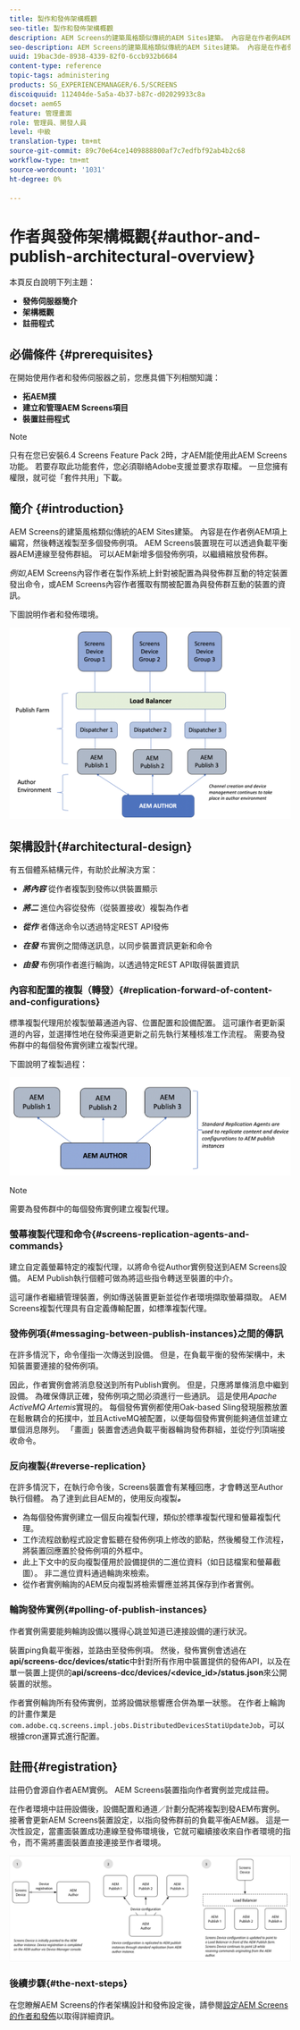 ```yaml
---
title: 製作和發佈架構概觀
seo-title: 製作和發佈架構概觀
description: AEM Screens的建築風格類似傳統的AEM Sites建築。 內容是在作者例AEM項上編寫，然後轉送複製至多個發佈例項。 請依照本頁進一步瞭解作者和發佈架構概觀。
seo-description: AEM Screens的建築風格類似傳統的AEM Sites建築。 內容是在作者例AEM項上編寫，然後轉送複製至多個發佈例項。 請依照本頁進一步瞭解作者和發佈架構概觀。
uuid: 19bac3de-8938-4339-82f0-6ccb932b6684
content-type: reference
topic-tags: administering
products: SG_EXPERIENCEMANAGER/6.5/SCREENS
discoiquuid: 112404de-5a5a-4b37-b87c-d02029933c8a
docset: aem65
feature: 管理畫面
role: 管理員、開發人員
level: 中級
translation-type: tm+mt
source-git-commit: 89c70e64ce1409888800af7c7edfbf92ab4b2c68
workflow-type: tm+mt
source-wordcount: '1031'
ht-degree: 0%

---
```



# 作者與發佈架構概觀{#author-and-publish-architectural-overview}

本頁反白說明下列主題：

* **發佈伺服器簡介**
* **架構概觀**
* **註冊程式**

## 必備條件 {#prerequisites}

在開始使用作者和發佈伺服器之前，您應具備下列相關知識：

* **拓AEM撲**
* **建立和管理AEM Screens項目**
* **裝置註冊程式**

>[!NOTE]
>
>只有在您已安裝6.4 Screens Feature Pack 2時，才AEM能使用此AEM Screens功能。 若要存取此功能套件，您必須聯絡Adobe支援並要求存取權。 一旦您擁有權限，就可從「套件共用」下載。

## 簡介 {#introduction}

AEM Screens的建築風格類似傳統的AEM Sites建築。 內容是在作者例AEM項上編寫，然後轉送複製至多個發佈例項。 AEM Screens裝置現在可以透過負載平衡器AEM連線至發佈群組。 可以AEM新增多個發佈例項，以繼續縮放發佈群。

*例如*,AEM Screens內容作者在製作系統上針對被配置為與發佈群互動的特定裝置發出命令，或AEM Screens內容作者獲取有關被配置為與發佈群互動的裝置的資訊。

下圖說明作者和發佈環境。

![screen_shot_2019-03-04at30236pm](assets/screen_shot_2019-03-04at30236pm.png)

## 架構設計{#architectural-design}

有五個體系結構元件，有助於此解決方案：

* ***將內容*** 從作者複製到發佈以供裝置顯示

* ***將二*** 進位內容從發佈（從裝置接收）複製為作者
* ***從作*** 者傳送命令以透過特定REST API發佈
* ***在發*** 布實例之間傳送訊息，以同步裝置資訊更新和命令
* ***由發*** 布例項作者進行輪詢，以透過特定REST API取得裝置資訊

### 內容和配置的複製（轉發）{#replication-forward-of-content-and-configurations}

標準複製代理用於複製螢幕通道內容、位置配置和設備配置。 這可讓作者更新渠道的內容，並選擇性地在發佈渠道更新之前先執行某種核准工作流程。 需要為發佈群中的每個發佈實例建立複製代理。

下圖說明了複製過程：

![screen_shot_2019-03-04at33935pm](assets/screen_shot_2019-03-04at33935pm.png)

>[!NOTE]
>
>需要為發佈群中的每個發佈實例建立複製代理。

### 螢幕複製代理和命令{#screens-replication-agents-and-commands}

建立自定義螢幕特定的複製代理，以將命令從Author實例發送到AEM Screens設備。 AEM Publish執行個體可做為將這些指令轉送至裝置的中介。

這可讓作者繼續管理裝置，例如傳送裝置更新並從作者環境擷取螢幕擷取。 AEM Screens複製代理具有自定義傳輸配置，如標準複製代理。

### 發佈例項{#messaging-between-publish-instances}之間的傳訊

在許多情況下，命令僅指一次傳送到設備。 但是，在負載平衡的發佈架構中，未知裝置要連接的發佈例項。

因此，作者實例會將消息發送到所有Publish實例。 但是，只應將單條消息中繼到設備。 為確保傳訊正確，發佈例項之間必須進行一些通訊。 這是使用&#x200B;*Apache ActiveMQ Artemis*&#x200B;實現的。 每個發佈實例都使用Oak-based Sling發現服務放置在鬆散耦合的拓撲中，並且ActiveMQ被配置，以便每個發佈實例能夠通信並建立單個消息隊列。 「畫面」裝置會透過負載平衡器輪詢發佈群組，並從佇列頂端接收命令。

### 反向複製{#reverse-replication}

在許多情況下，在執行命令後，Screens裝置會有某種回應，才會轉送至Author執行個體。 為了達到此目AEM的，使用反向複製&#x200B;***。***

* 為每個發佈實例建立一個反向複製代理，類似於標準複製代理和螢幕複製代理。
* 工作流程啟動程式設定會監聽在發佈例項上修改的節點，然後觸發工作流程，將裝置回應置於發佈例項的外框中。
* 此上下文中的反向複製僅用於設備提供的二進位資料（如日誌檔案和螢幕截圖）。 非二進位資料通過輪詢來檢索。
* 從作者實例輪詢的AEM反向複製將檢索響應並將其保存到作者實例。

### 輪詢發佈實例{#polling-of-publish-instances}

作者實例需要能夠輪詢設備以獲得心跳並知道已連接設備的運行狀況。

裝置ping負載平衡器，並路由至發佈例項。 然後，發佈實例會透過在&#x200B;**api/screens-dcc/devices/static**&#x200B;中針對所有作用中裝置提供的發佈API，以及在單一裝置上提供的&#x200B;**api/screens-dcc/devices/&lt;device_id>/status.json**&#x200B;來公開裝置的狀態。

作者實例輪詢所有發佈實例，並將設備狀態響應合併為單一狀態。 在作者上輪詢的計畫作業是`com.adobe.cq.screens.impl.jobs.DistributedDevicesStatiUpdateJob`，可以根據cron運算式進行配置。

## 註冊{#registration}

註冊仍會源自作者AEM實例。 AEM Screens裝置指向作者實例並完成註冊。

在作者環境中註冊設備後，設備配置和通道／計劃分配將複製到發AEM布實例。 接著會更新AEM Screens裝置設定，以指向發佈群前的負載平衡AEM器。 這是一次性設定，當畫面裝置成功連線至發佈環境後，它就可繼續接收來自作者環境的指令，而不需將畫面裝置直接連接至作者環境。

![screen_shot_2019-02-25at15218pm](assets/screen_shot_2019-02-25at15218pm.png)

### 後續步驟{#the-next-steps}

在您瞭解AEM Screens的作者架構設計和發佈設定後，請參閱[設定AEM Screens的作者和發佈](author-and-publish.md)以取得詳細資訊。
